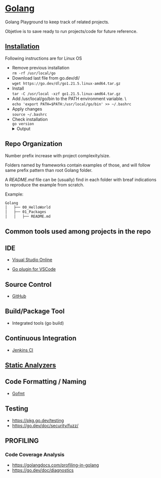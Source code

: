 # [Golang](https://go.dev/)

Golang Playground to keep track of related projects.

Objetive is to save ready to run projects/code for future reference.

## [Installation](https://go.dev/doc/install)

Following instructions are for Linux OS

- Remove previous installation \
    `rm -rf /usr/local/go`
- Download last file from go.dev/dl/ \
    `wget https://go.dev/dl/go1.21.5.linux-amd64.tar.gz`
- Install \
    `tar -C /usr/local -xzf go1.21.5.linux-amd64.tar.gz`
- Add /usr/local/go/bin to the PATH environment variable. \    
    `echo 'export PATH=$PATH:/usr/local/go/bin' >> ~/.bashrc`
- Apply changes \
    `source ~/.bashrc`
- Check installation \
    `go version`
    <details><summary>Output</summary>
        go version go1.21.5 linux/amd64
    </details>

## Repo Organization

Number prefix increase with project complexity/size.

Folders named by frameworks contain examples of those, and will follow same prefix pattern than root Golang folder.

A *README.md* file can be (usually) find in each folder with breaf indications to reproduce the example from scratch.

Example:
```bash
Golang
│   ├── 00_HelloWorld
│   ├── 01_Packages
│   │   ├── README.md
```

## Common tools used among projects in the repo

## IDE
* [Visual Studio Online](https://vscode.dev/)
- [Go plugin for VSCode](https://marketplace.visualstudio.com/items?itemName=golang.go)

## Source Control
* [GitHub](https://github.com/)

## Build/Package Tool
* Integrated tools (go build)
 
## Continuous Integration
* [Jenkins CI](https://jenkins-ci.org/)
   
## [Static Analyzers](https://analysis-tools.dev/tag/go)

## Code Formatting / Naming
* [Gofmt](https://pkg.go.dev/cmd/gofmt)

## Testing
* https://pkg.go.dev/testing
* https://go.dev/doc/security/fuzz/

## PROFILING
### Code Coverage Analysis
* https://golangdocs.com/profiling-in-golang
* https://go.dev/doc/diagnostics
